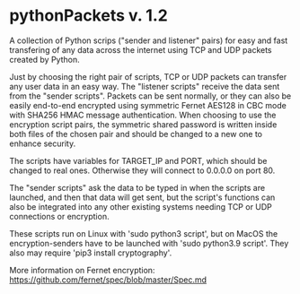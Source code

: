 # pythonPackets v. 1.2

A collection of Python scrips ("sender and listener" pairs) for easy and fast transfering of any data across the internet using TCP and UDP packets created by Python.

Just by choosing the right pair of scripts, TCP or UDP packets can transfer any user data in an easy way. The "listener scripts" receive the data sent from the "sender scripts". Packets can be sent normally, or they can also be easily end-to-end encrypted using symmetric Fernet AES128 in CBC mode with SHA256 HMAC message authentication. When choosing to use the encryption script pairs, the symmetric shared password is written inside both files of the chosen pair and should be changed to a new one to enhance security.

The scripts have variables for TARGET_IP and PORT, which should be changed to real ones. Otherwise they will connect to 0.0.0.0 on port 80.

The "sender scripts" ask the data to be typed in when the scripts are launched, and then that data will get sent, but the script's functions can also be integrated into any other existing systems needing TCP or UDP connections or encryption.

These scripts run on Linux with 'sudo python3 script', but on MacOS the encryption-senders have to be launched with 'sudo python3.9 script'.
They also may require 'pip3 install cryptography'.

More information on Fernet encryption: https://github.com/fernet/spec/blob/master/Spec.md
